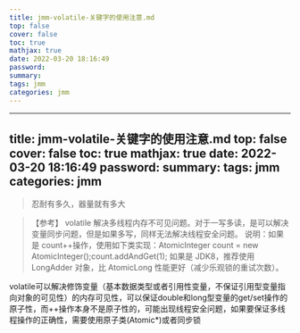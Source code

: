 ```yaml
---
title: jmm-volatile-关键字的使用注意.md
top: false
cover: false
toc: true
mathjax: true
date: 2022-03-20 18:16:49
password:
summary:
tags: jmm
categories: jmm
---
```

---
title: jmm-volatile-关键字的使用注意.md
top: false
cover: false
toc: true
mathjax: true
date: 2022-03-20 18:16:49
password:
summary:
tags: jmm
categories: jmm
---
> 忍耐有多久，器量就有多大

>【参考】 volatile 解决多线程内存不可见问题。对于一写多读，是可以解决变量同步问题，但是如果多写，同样无法解决线程安全问题。
说明：如果是 count++操作，使用如下类实现：AtomicInteger count = new AtomicInteger();count.addAndGet(1); 如果是 JDK8，推荐使用 LongAdder 对象，比 AtomicLong 性能更好（减少乐观锁的重试次数）。


volatile可以解决修饰变量（基本数据类型或者引用性变量，不保证引用型变量指向对象的可见性）的内存可见性，可以保证double和long型变量的get/set操作的原子性，而++操作本身不是原子性的，可能出现线程安全问题，如果要保证多线程操作的正确性，需要使用原子类(Atomic*)或者同步锁

